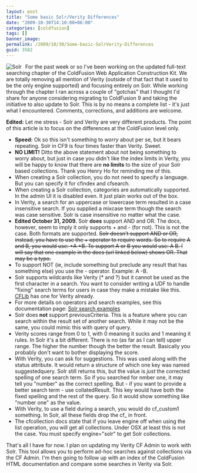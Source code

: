 ```yaml
---
layout: post
title: "Some basic Solr/Verity Differences"
date: "2009-10-30T14:10:00+06:00"
categories: [coldfusion]
tags: []
banner_image: 
permalink: /2009/10/30/Some-basic-SolrVerity-Differences
guid: 3582
---
```


<img src="https://static.raymondcamden.com/images/cfjedi/solr.jpg" align="left" title="Solr" style="margin-right:10px"/> For the past week or so I've been working on the updated full-text searching chapter of the ColdFusion Web Application Construction Kit. We are totally removing all mention of Verity (outside of that fact that it used to be the only engine supported) and focusing entirely on Solr. While working through the chapter I ran across a couple of "gotchas" that I thought I'd share for anyone considering migrating to ColdFusion 9 and taking the initiative to also update to Solr. This is by no means a complete list - it's just what I encountered. Comments, corrections, and additions are welcome.

<b>Edited:</b> Let me stress - Solr and Verity are very different products. The point of this article is to focus on the differences at the ColdFusion level only.
<!--more-->
<ul>
<li><b>Speed:</b> Ok so this isn't something to <i>worry</i> about per se, but it bears repeating. Solr in CF9 is four times faster than Verity. Sweet.
<li><b>NO LIMIT!</b> Ditto the above statement about not being something to worry about, but just in case you didn't like the index limits in Verity, you will be happy to know that there are <b>no limits</b> to the size of your Solr based collections. Thank you Henry Ho for reminding me of this.
<li>When creating a Solr collection, you do not need to specify a language. But you can specify it for cfindex and cfsearch.
<li>When creating a Solr collection, categories are automatically supported. In the admin UI it is disabled even. It just plain works out of the box.
<li>In Verity, a search for an uppercase or lowercase term resulted in a case insensitive search. If you supplied a mixcase term though the search was case sensitive. Solr is case insensitive no matter what the case. 
<li><b>Edited October 31, 2009.</b> Solr <b>does</b> support AND and OR. The docs, however, seem to imply it only supports + and - (for not). This is not the case. Both formats are supported. <strike>Solr doesn't support AND or OR, instead, you have to use the + operator to require words. So to require A and B, you would use: +A +B. To support A or B you would use: A B. I will say that one example in the docs (url linked below) shows OR. That may be a typo.</strike> 
<li>To support NOT (ie, include something but preclude any result that has something else) you use the - operator. Example: A -B.  
<li>Solr supports wildcards like Verity (* and ?) but it cannot be used as the first character in a search. You want to consider writing a UDF to handle "fixing" search terms for users in case they make a mistake like this. <a href="http://www.cflib.org">CFLib</a> has one for Verity already.
<li>For more details on operators and search examples, see this documentation page: <a href="http://help.adobe.com/en_US/ColdFusion/9.0/Developing/WS2B335964-A0DA-4add-B9FE-4041464EC9E1.html">Solr search examples</a>
<li>Solr does <b>not</b> support previousCriteria. This is a feature where you can search within the result set of another search. While it may not be the same, you could mimic this with query of query.
<li>Verity scores range from 0 to 1, with 0 meaning it sucks and 1 meaning it rules. In Solr it's a bit different. There is no (as far as I can tell) upper range. The higher the number though the better the result. Basically you probably don't want to bother displaying the score. 
<li>With Verity, you can ask for suggestions. This was used along with the status attribute. It would return a structure of which one key was named suggestedquery. Solr still returns this, but the value is <i>just</i> the corrected spelling of one search term. So if you searched for nmber one, it may tell you "number" as the correct spelling. But - if you want to provide a better search term - use collatedResult. This key would have both the fixed spelling and the rest of the query. So it would show something like "number one" as the value.
<li>With Verity, to use a field during a search, you would do cf_custom1 <MATCHES> something. In Solr, all these fields drop the cf_ in front. 
<li>The cfcollection docs state that if you leave engine off when using the list operation, you will get all collections. Under OSX at least this is not the case. You must specify engine="solr" to get Solr collections.
</ul>

That's all I have for now. I plan on updating my Verity CF Admin to work with Solr. This tool allows you to perform ad-hoc searches against collections via the CF Admin. I'm then going to follow up with an index of the ColdFusion HTML documentation and compare some searches in Verity via Solr.